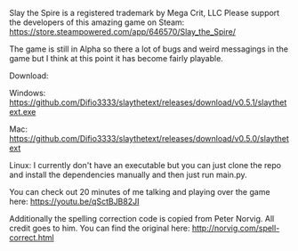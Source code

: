 Slay the Spire is a registered trademark by Mega Crit, LLC
Please support the developers of this amazing game on Steam: https://store.steampowered.com/app/646570/Slay_the_Spire/

The game is still in Alpha so there a lot of bugs and weird messagings in the game but I think at this point it has become fairly playable.

Download:

Windows:
https://github.com/Difio3333/slaythetext/releases/download/v0.5.1/slaythetext.exe

Mac:
https://github.com/Difio3333/slaythetext/releases/download/v0.5.0/slaythetext

Linux:
I currently don't have an executable but you can just clone the repo and install the dependencies manually and then just run main.py.

You can check out 20 minutes of me talking and playing over the game here:
https://youtu.be/qSctBJB82JI

Additionally the spelling correction code is copied from Peter Norvig. All credit goes to him. You can find the original here: http://norvig.com/spell-correct.html

